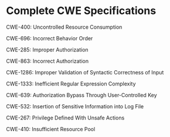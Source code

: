 

# Complete CWE Specifications

CWE-400: Uncontrolled Resource Consumption

CWE-696: Incorrect Behavior Order

CWE-285: Improper Authorization

CWE-863: Incorrect Authorization

CWE-1286: Improper Validation of Syntactic Correctness of Input

CWE-1333: Inefficient Regular Expression Complexity

CWE-639: Authorization Bypass Through User-Controlled Key

CWE-532: Insertion of Sensitive Information into Log File

CWE-267: Privilege Defined With Unsafe Actions

CWE-410: Insufficient Resource Pool